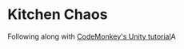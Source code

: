# Kitchen Chaos

Following along with [CodeMonkey's Unity tutorial](https://www.youtube.com/watch?v=AmGSEH7QcDg&ab_channel=CodeMonkey)A

